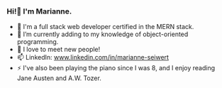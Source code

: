 ### Hi!👋 I'm Marianne.

- 🔭 I'm a full stack web developer 
      certified in the MERN stack.
- 🌱 I’m currently adding to my knowledge 
      of object-oriented programming.
- 👯 I love to meet new people!
- 📫 LinkedIn: www.linkedin.com/in/marianne-seiwert
- ⚡ I've also been playing the piano since I was 8,
      and I enjoy reading Jane Austen and A.W. Tozer.

